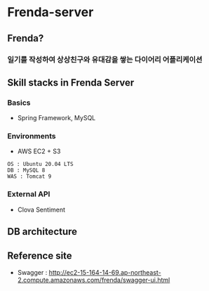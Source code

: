 # Frenda-server

## Frenda?
### 일기를 작성하여 상상친구와 유대감을 쌓는 다이어리 어플리케이션

## Skill stacks in Frenda Server
### Basics
- Spring Framework, MySQL

### Environments
- AWS EC2 + S3
```
OS : Ubuntu 20.04 LTS
DB : MySQL 8
WAS : Tomcat 9
```
### External API
- Clova Sentiment

## DB architecture


## Reference site
- Swagger : http://ec2-15-164-14-69.ap-northeast-2.compute.amazonaws.com/frenda/swagger-ui.html
